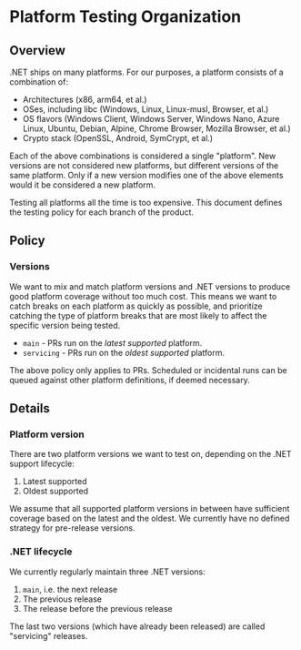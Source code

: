 
# Platform Testing Organization

## Overview

.NET ships on many platforms. For our purposes, a platform consists of a combination of:

* Architectures (x86, arm64, et al.)
* OSes, including libc (Windows, Linux, Linux-musl, Browser, et al.)
* OS flavors (Windows Client, Windows Server, Windows Nano, Azure Linux, Ubuntu, Debian, Alpine, Chrome Browser, Mozilla Browser, et al.)
* Crypto stack (OpenSSL, Android, SymCrypt, et al.)

Each of the above combinations is considered a single "platform". New versions are not considered new platforms, but different versions of the same platform. Only if a new version modifies one of the above elements would it be considered a new platform.

Testing all platforms all the time is too expensive. This document defines the testing policy for each branch of the product.

## Policy

### Versions

We want to mix and match platform versions and .NET versions to produce good platform coverage without too much cost. This means we want to catch breaks on each platform as quickly as possible, and prioritize catching the type of platform breaks that are most likely to affect the specific version being tested.

* `main` - PRs run on the *latest supported* platform.
* `servicing` - PRs run on the *oldest supported* platform.

The above policy only applies to PRs. Scheduled or incidental runs can be queued against other platform definitions, if deemed necessary.

## Details

### Platform version

There are two platform versions we want to test on, depending on the .NET support lifecycle:

1. Latest supported
2. Oldest supported

We assume that all supported platform versions in between have sufficient coverage based on the latest and the oldest. We currently have no defined strategy for pre-release versions.

### .NET lifecycle

We currently regularly maintain three .NET versions:

1. `main`, i.e. the next release
2. The previous release
3. The release before the previous release

The last two versions (which have already been released) are called "servicing" releases.
